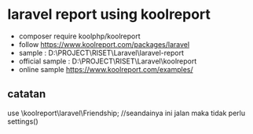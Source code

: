 # laravel report using koolreport
- composer require koolphp/koolreport
- follow https://www.koolreport.com/packages/laravel
- sample : D:\PROJECT\RISET\Laravel\laravel-report
- official sample : D:\PROJECT\RISET\Laravel\koolreport
- online sample https://www.koolreport.com/examples/
## catatan
use \koolreport\laravel\Friendship; //seandainya ini jalan maka tidak perlu settings()
